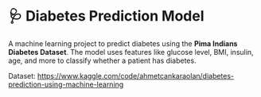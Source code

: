 # 🩺 Diabetes Prediction Model

A machine learning project to predict diabetes using the **Pima Indians Diabetes Dataset**. The model uses features like glucose level, BMI, insulin, age, and more to classify whether a patient has diabetes.

Dataset: https://www.kaggle.com/code/ahmetcankaraolan/diabetes-prediction-using-machine-learning

